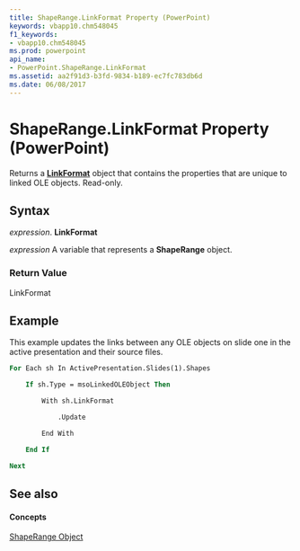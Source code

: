 ```yaml
---
title: ShapeRange.LinkFormat Property (PowerPoint)
keywords: vbapp10.chm548045
f1_keywords:
- vbapp10.chm548045
ms.prod: powerpoint
api_name:
- PowerPoint.ShapeRange.LinkFormat
ms.assetid: aa2f91d3-b3fd-9834-b189-ec7fc783db6d
ms.date: 06/08/2017
---
```



# ShapeRange.LinkFormat Property (PowerPoint)

Returns a **[LinkFormat](linkformat-object-powerpoint.md)** object that contains the properties that are unique to linked OLE objects. Read-only.


## Syntax

 _expression_. **LinkFormat**

 _expression_ A variable that represents a **ShapeRange** object.


### Return Value

LinkFormat


## Example

This example updates the links between any OLE objects on slide one in the active presentation and their source files.


```vb
For Each sh In ActivePresentation.Slides(1).Shapes

    If sh.Type = msoLinkedOLEObject Then

        With sh.LinkFormat

            .Update

        End With

    End If

Next
```


## See also


#### Concepts


[ShapeRange Object](shaperange-object-powerpoint.md)

